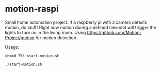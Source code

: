 # motion-raspi
Small home automation project. If a raspberry pi with a camera detects motion, do stuff! Right now motion during a defined time slot will trigger the lights to turn on in the living room.
Using https://github.com/Motion-Project/motion for motion detection.

Usage:
	
	chmod 755 start-motion.sh
	
	./start-motion.sh
